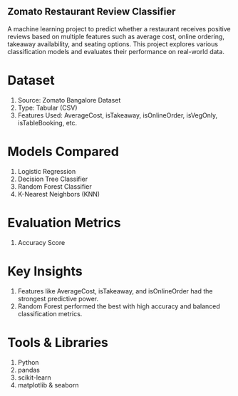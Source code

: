 ## Zomato Restaurant Review Classifier 

A machine learning project to predict whether a restaurant receives positive reviews based on multiple features such as average cost, online ordering, takeaway availability, and seating options. This project explores various classification models and evaluates their performance on real-world data.

# Dataset

1. Source: Zomato Bangalore Dataset
2. Type: Tabular (CSV)
3. Features Used: AverageCost, isTakeaway, isOnlineOrder, isVegOnly, isTableBooking, etc.

# Models Compared

1. Logistic Regression
2. Decision Tree Classifier
3. Random Forest Classifier
4. K-Nearest Neighbors (KNN)

# Evaluation Metrics 
1. Accuracy Score

# Key Insights

1. Features like AverageCost, isTakeaway, and isOnlineOrder had the strongest predictive power.
2. Random Forest performed the best with high accuracy and balanced classification metrics.

# Tools & Libraries

1. Python
2. pandas
3. scikit-learn
4. matplotlib & seaborn
